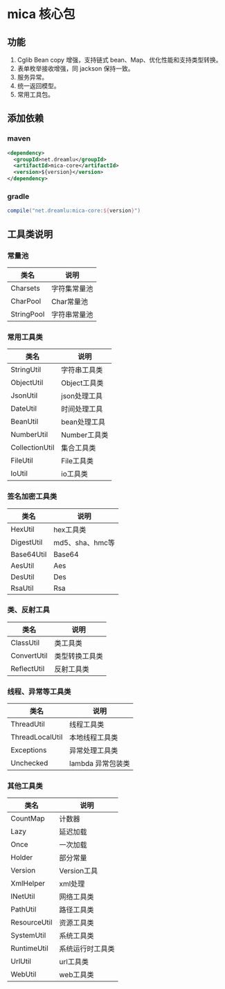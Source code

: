 # mica 核心包

## 功能
1. Cglib Bean copy 增强，支持链式 bean、Map、优化性能和支持类型转换。
2. 表单枚举接收增强，同 jackson 保持一致。
3. 服务异常。
4. 统一返回模型。
5. 常用工具包。

## 添加依赖
### maven
```xml
<dependency>
  <groupId>net.dreamlu</groupId>
  <artifactId>mica-core</artifactId>
  <version>${version}</version>
</dependency>
```

### gradle
```groovy
compile("net.dreamlu:mica-core:${version}")
```

## 工具类说明

### 常量池
| 类名 | 说明 |
| ----- | ------ |
| Charsets | 字符集常量池 |
| CharPool | Char常量池 |
| StringPool | 字符串常量池 |

### 常用工具类
| 类名 | 说明 |
| ----- | ------ |
| StringUtil | 字符串工具类 |
| ObjectUtil | Object工具类 |
| JsonUtil | json处理工具 |
| DateUtil | 时间处理工具 |
| BeanUtil | bean处理工具 |
| NumberUtil | Number工具类 |
| CollectionUtil | 集合工具类 |
| FileUtil | File工具类 |
| IoUtil | io工具类 |

### 签名加密工具类
| 类名 | 说明 |
| ----- | ------ |
| HexUtil | hex工具类 |
| DigestUtil | md5、sha、hmc等 |
| Base64Util | Base64 |
| AesUtil | Aes |
| DesUtil | Des |
| RsaUtil | Rsa |

### 类、反射工具
| 类名 | 说明 |
| ----- | ------ |
| ClassUtil | 类工具类 |
| ConvertUtil | 类型转换工具类 |
| ReflectUtil | 反射工具类 |

### 线程、异常等工具类
| 类名 | 说明 |
| ----- | ------ |
| ThreadUtil | 线程工具类 |
| ThreadLocalUtil | 本地线程工具类 |
| Exceptions | 异常处理工具类 |
| Unchecked | lambda 异常包装类 |

### 其他工具类
| 类名 | 说明 |
| ----- | ------ |
| CountMap | 计数器 |
| Lazy | 延迟加载 |
| Once | 一次加载 |
| Holder | 部分常量 |
| Version | Version工具 |
| XmlHelper | xml处理 |
| INetUtil | 网络工具类 |
| PathUtil | 路径工具类 |
| ResourceUtil | 资源工具类 |
| SystemUtil | 系统工具类 |
| RuntimeUtil | 系统运行时工具类 |
| UrlUtil | url工具类 |
| WebUtil | web工具类 |
